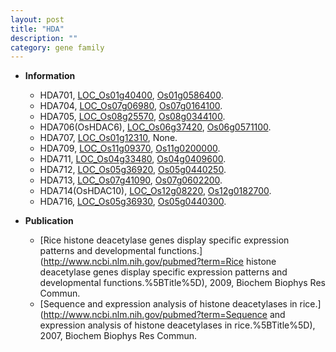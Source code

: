 ```yaml
---
layout: post
title: "HDA"
description: ""
category: gene family
---
```


* **Information**  
    + HDA701, [LOC_Os01g40400](http://rice.uga.edu/cgi-bin/ORF_infopage.cgi?orf=LOC_Os01g40400), [Os01g0586400](http://rapdb.dna.affrc.go.jp/viewer/gbrowse_details/irgsp1?name=Os01g0586400).
    + HDA704, [LOC_Os07g06980](http://rice.uga.edu/cgi-bin/ORF_infopage.cgi?orf=LOC_Os07g06980), [Os07g0164100](http://rapdb.dna.affrc.go.jp/viewer/gbrowse_details/irgsp1?name=Os07g0164100).
    + HDA705, [LOC_Os08g25570](http://rice.uga.edu/cgi-bin/ORF_infopage.cgi?orf=LOC_Os08g25570), [Os08g0344100](http://rapdb.dna.affrc.go.jp/viewer/gbrowse_details/irgsp1?name=Os08g0344100).
    + HDA706(OsHDAC6), [LOC_Os06g37420](http://rice.uga.edu/cgi-bin/ORF_infopage.cgi?orf=LOC_Os06g37420), [Os06g0571100](http://rapdb.dna.affrc.go.jp/viewer/gbrowse_details/irgsp1?name=Os06g0571100).
    + HDA707, [LOC_Os01g12310](http://rice.uga.edu/cgi-bin/ORF_infopage.cgi?orf=LOC_Os01g12310), None.
    + HDA709, [LOC_Os11g09370](http://rice.uga.edu/cgi-bin/ORF_infopage.cgi?orf=LOC_Os11g09370), [Os11g0200000](http://rapdb.dna.affrc.go.jp/viewer/gbrowse_details/irgsp1?name=Os11g0200000).
    + HDA711, [LOC_Os04g33480](http://rice.uga.edu/cgi-bin/ORF_infopage.cgi?orf=LOC_Os04g33480), [Os04g0409600](http://rapdb.dna.affrc.go.jp/viewer/gbrowse_details/irgsp1?name=Os04g0409600).
    + HDA712, [LOC_Os05g36920](http://rice.uga.edu/cgi-bin/ORF_infopage.cgi?orf=LOC_Os05g36920), [Os05g0440250](http://rapdb.dna.affrc.go.jp/viewer/gbrowse_details/irgsp1?name=Os05g0440250).
    + HDA713, [LOC_Os07g41090](http://rice.uga.edu/cgi-bin/ORF_infopage.cgi?orf=LOC_Os07g41090), [Os07g0602200](http://rapdb.dna.affrc.go.jp/viewer/gbrowse_details/irgsp1?name=Os07g0602200).
    + HDA714(OsHDAC10), [LOC_Os12g08220](http://rice.uga.edu/cgi-bin/ORF_infopage.cgi?orf=LOC_Os12g08220), [Os12g0182700](http://rapdb.dna.affrc.go.jp/viewer/gbrowse_details/irgsp1?name=Os12g0182700).
    + HDA716, [LOC_Os05g36930](http://rice.uga.edu/cgi-bin/ORF_infopage.cgi?orf=LOC_Os05g36930), [Os05g0440300](http://rapdb.dna.affrc.go.jp/viewer/gbrowse_details/irgsp1?name=Os05g0440300).

* **Publication**  
    + [Rice histone deacetylase genes display specific expression patterns and developmental functions.](http://www.ncbi.nlm.nih.gov/pubmed?term=Rice histone deacetylase genes display specific expression patterns and developmental functions.%5BTitle%5D), 2009, Biochem Biophys Res Commun.
    + [Sequence and expression analysis of histone deacetylases in rice.](http://www.ncbi.nlm.nih.gov/pubmed?term=Sequence and expression analysis of histone deacetylases in rice.%5BTitle%5D), 2007, Biochem Biophys Res Commun.



